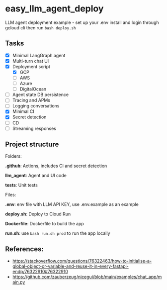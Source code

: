 # easy_llm_agent_deploy
LLM agent deployment example - set up your .env install and login through gcloud cli then run `bash deploy.sh`

## Tasks
- [x] Minimal LangGraph agent
- [x] Multi-turn chat UI
- [x] Deployment script
  - [x] GCP
  - [ ] AWS
  - [ ] Azure
  - [ ] DigitalOcean
- [ ] Agent state DB persistence
- [ ] Tracing and APMs
- [ ] Logging conversations
- [x] Minimal CI
- [x] Secret detection
- [ ] CD
- [ ] Streaming responses

## Project structure
Folders:

**.github**: Actions, includes CI and secret detection

**llm_agent**: Agent and UI code

**tests**: Unit tests

Files:

**.env**: env file with LLM API KEY, use .env.example as an example

**deploy.sh**: Deploy to Cloud Run

**Dockerfile**: Dockerfile to build the app

**run.sh**: use `bash run.sh prod` to run the app locally


## References:

* https://stackoverflow.com/questions/76322463/how-to-initialise-a-global-object-or-variable-and-reuse-it-in-every-fastapi-endp/76322910#76322910 
* https://github.com/zauberzeug/nicegui/blob/main/examples/chat_app/main.py